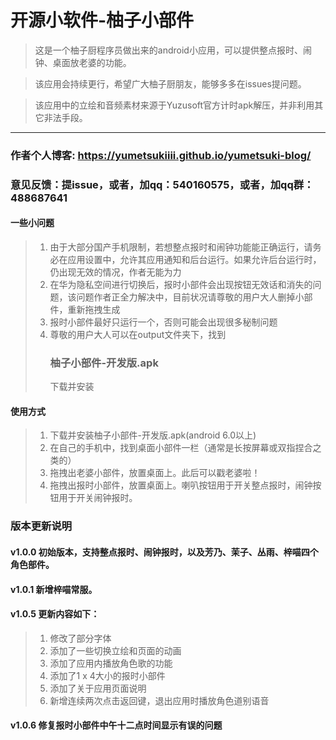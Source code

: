 # 开源小软件-柚子小部件

> 这是一个柚子厨程序员做出来的android小应用，可以提供整点报时、闹钟、桌面放老婆的功能。

> 该应用会持续更行，希望广大柚子厨朋友，能够多多在issues提问题。

> 该应用中的立绘和音频素材来源于Yuzusoft官方计时apk解压，并非利用其它非法手段。

---

### 作者个人博客: https://yumetsukiiii.github.io/yumetsuki-blog/
### 意见反馈：提issue，或者，加qq：540160575，或者，加qq群：488687641

#### 一些小问题
> 1. 由于大部分国产手机限制，若想整点报时和闹钟功能能正确运行，请务必在应用设置中，允许其应用通知和后台运行。如果允许后台运行时，仍出现无效的情况，作者无能为力
> 2. 在华为隐私空间进行切换后，报时小部件会出现按钮无效话和消失的问题，该问题作者正全力解决中，目前状况请尊敬的用户大人删掉小部件，重新拖拽生成
> 3. 报时小部件最好只运行一个，否则可能会出现很多秘制问题
> 4. 尊敬的用户大人可以在output文件夹下，找到<h3>柚子小部件-开发版.apk</h1>下载并安装

#### 使用方式
> 1. 下载并安装柚子小部件-开发版.apk(android 6.0以上)
> 2. 在自己的手机中，找到桌面小部件一栏（通常是长按屏幕或双指捏合之类的）
> 3. 拖拽出老婆小部件，放置桌面上。此后可以戳老婆啦！
> 4. 拖拽出报时小部件，放置桌面上。喇叭按钮用于开关整点报时，闹钟按钮用于开关闹钟报时。

### 版本更新说明
#### v1.0.0 初始版本，支持整点报时、闹钟报时，以及芳乃、茉子、丛雨、梓喵四个角色部件。
#### v1.0.1 新增梓喵常服。
#### v1.0.5 更新内容如下：
> 1. 修改了部分字体
> 2. 添加了一些切换立绘和页面的动画
> 3. 添加了应用内播放角色歌的功能
> 4. 添加了1 x 4大小的报时小部件
> 5. 添加了关于应用页面说明
> 6. 新增连续两次点击返回键，退出应用时播放角色道别语音

#### v1.0.6 修复报时小部件中午十二点时间显示有误的问题
